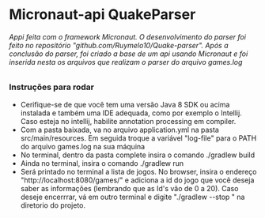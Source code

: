 # Micronaut-api QuakeParser
###### Appi feita com o framework Micronaut. O desenvolvimento do parser foi feito no repositório "github.com/Ruymelo10/Quake-parser". Após a conclusão do parser, foi criado a base de um api usando Micronaut e foi inserida nesta os arquivos que realizam o parser do arquivo games.log 
### Instruções para rodar
- Cerifique-se de que você tem uma versão Java 8 SDK ou acima instalada e também uma IDE adequada, como por exemplo o Intellij. Caso esteja no intellij, habilite annotation processing em compiler. 
- Com a pasta baixada, va no arquivo application.yml na pasta src/main/resources. Em seguida troque a variável "log-file" para o PATH do arquivo games.log na sua máquina
- No terminal, dentro da pasta complete insira o comando  ./gradlew build
- Ainda no terminal, insira o comando  ./gradlew run
- Será printado no terminal a lista de jogos. No browser, insira o endereço "http://localhost:8080/games/" e adiciona a id do jogo que você deseja saber as informações (lembrando que as Id's vão de 0 a 20). Caso deseje encerrrar, vá em outro terminal e digite "./gradlew --stop
" na diretorio do projeto.
